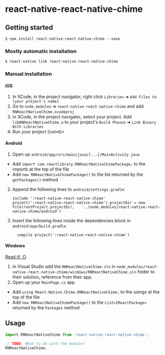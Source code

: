 
# react-native-react-native-chime

## Getting started

`$ npm install react-native-react-native-chime --save`

### Mostly automatic installation

`$ react-native link react-native-react-native-chime`

### Manual installation


#### iOS

1. In XCode, in the project navigator, right click `Libraries` ➜ `Add Files to [your project's name]`
2. Go to `node_modules` ➜ `react-native-react-native-chime` and add `RNReactNativeChime.xcodeproj`
3. In XCode, in the project navigator, select your project. Add `libRNReactNativeChime.a` to your project's `Build Phases` ➜ `Link Binary With Libraries`
4. Run your project (`Cmd+R`)<

#### Android

1. Open up `android/app/src/main/java/[...]/MainActivity.java`
  - Add `import com.reactlibrary.RNReactNativeChimePackage;` to the imports at the top of the file
  - Add `new RNReactNativeChimePackage()` to the list returned by the `getPackages()` method
2. Append the following lines to `android/settings.gradle`:
  	```
  	include ':react-native-react-native-chime'
  	project(':react-native-react-native-chime').projectDir = new File(rootProject.projectDir, 	'../node_modules/react-native-react-native-chime/android')
  	```
3. Insert the following lines inside the dependencies block in `android/app/build.gradle`:
  	```
      compile project(':react-native-react-native-chime')
  	```

#### Windows
[Read it! :D](https://github.com/ReactWindows/react-native)

1. In Visual Studio add the `RNReactNativeChime.sln` in `node_modules/react-native-react-native-chime/windows/RNReactNativeChime.sln` folder to their solution, reference from their app.
2. Open up your `MainPage.cs` app
  - Add `using React.Native.Chime.RNReactNativeChime;` to the usings at the top of the file
  - Add `new RNReactNativeChimePackage()` to the `List<IReactPackage>` returned by the `Packages` method


## Usage
```javascript
import RNReactNativeChime from 'react-native-react-native-chime';

// TODO: What to do with the module?
RNReactNativeChime;
```
  